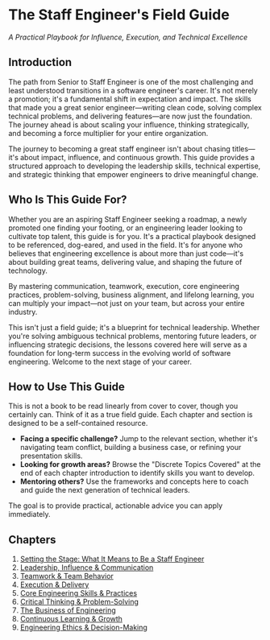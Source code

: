 # The Staff Engineer's Field Guide

*A Practical Playbook for Influence, Execution, and Technical Excellence*

## Introduction

The path from Senior to Staff Engineer is one of the most challenging and least understood transitions in a software engineer's career. It's not merely a promotion; it's a fundamental shift in expectation and impact. The skills that made you a great senior engineer—writing clean code, solving complex technical problems, and delivering features—are now just the foundation. The journey ahead is about scaling your influence, thinking strategically, and becoming a force multiplier for your entire organization.

The journey to becoming a great staff engineer isn't about chasing titles—it's about impact, influence, and continuous growth. This guide provides a structured approach to developing the leadership skills, technical expertise, and strategic thinking that empower engineers to drive meaningful change.

## Who Is This Guide For?

Whether you are an aspiring Staff Engineer seeking a roadmap, a newly promoted one finding your footing, or an engineering leader looking to cultivate top talent, this guide is for you. It's a practical playbook designed to be referenced, dog-eared, and used in the field. It's for anyone who believes that engineering excellence is about more than just code—it's about building great teams, delivering value, and shaping the future of technology.

By mastering communication, teamwork, execution, core engineering practices, problem-solving, business alignment, and lifelong learning, you can multiply your impact—not just on your team, but across your entire industry.

This isn't just a field guide; it's a blueprint for technical leadership. Whether you're solving ambiguous technical problems, mentoring future leaders, or influencing strategic decisions, the lessons covered here will serve as a foundation for long-term success in the evolving world of software engineering. Welcome to the next stage of your career.

## How to Use This Guide

This is not a book to be read linearly from cover to cover, though you certainly can. Think of it as a true field guide. Each chapter and section is designed to be a self-contained resource.

* **Facing a specific challenge?** Jump to the relevant section, whether it's navigating team conflict, building a business case, or refining your presentation skills.
* **Looking for growth areas?** Browse the "Discrete Topics Covered" at the end of each chapter introduction to identify skills you want to develop.
* **Mentoring others?** Use the frameworks and concepts here to coach and guide the next generation of technical leaders.

The goal is to provide practical, actionable advice you can apply immediately.

## Chapters

1. [Setting the Stage: What It Means to Be a Staff Engineer](intro/index.md)
2. [Leadership, Influence & Communication](leadership/index.md)
3. [Teamwork & Team Behavior](teamwork/index.md)
4. [Execution & Delivery](execution/index.md)
5. [Core Engineering Skills & Practices](engineering/index.md)
6. [Critical Thinking & Problem-Solving](thinking/index.md)
7. [The Business of Engineering](business/index.md)
8. [Continuous Learning & Growth](learning/index.md)
9. [Engineering Ethics & Decision-Making](ethics/index.md)
